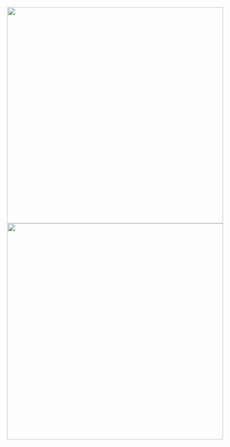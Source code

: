 <img width="500" src=https://user-images.githubusercontent.com/33637348/230815530-899821b7-ed87-4bca-b4d2-1cc408aa673d.png>
<img width="500" src=https://user-images.githubusercontent.com/33637348/230816077-79cd5c1c-1584-46aa-8c2b-a8748964757c.png>
